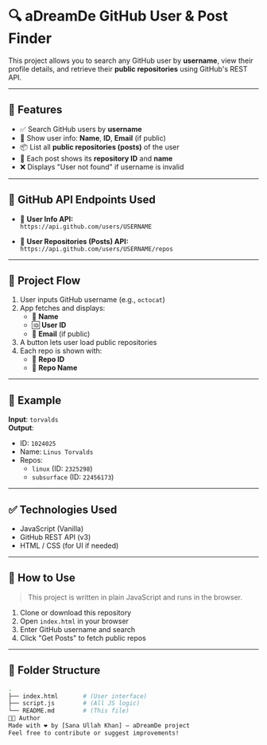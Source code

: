# 🔍 aDreamDe GitHub User & Post Finder

This project allows you to search any GitHub user by **username**, view their profile details, and retrieve their **public repositories** using GitHub's REST API.

---

## 🚀 Features

- ✅ Search GitHub users by **username**
- 📄 Show user info: **Name**, **ID**, **Email** (if public)
- 📦 List all **public repositories (posts)** of the user
- 📘 Each post shows its **repository ID** and **name**
- ❌ Displays "User not found" if username is invalid

---

## 🔗 GitHub API Endpoints Used

- 🔹 **User Info API:**  
  `https://api.github.com/users/USERNAME`

- 🔹 **User Repositories (Posts) API:**  
  `https://api.github.com/users/USERNAME/repos`

---

## 📁 Project Flow

1. User inputs GitHub username (e.g., `octocat`)
2. App fetches and displays:
   - 👤 **Name**
   - 🆔 **User ID**
   - 📧 **Email** (if public)
3. A button lets user load public repositories
4. Each repo is shown with:
   - 📘 **Repo ID**
   - 📝 **Repo Name**

---

## 🧪 Example

**Input**: `torvalds`  
**Output**:
- ID: `1024025`
- Name: `Linus Torvalds`
- Repos:
  - `linux` (ID: `2325298`)
  - `subsurface` (ID: `22456173`)

---

## ✅ Technologies Used

- JavaScript (Vanilla)
- GitHub REST API (v3)
- HTML / CSS (for UI if needed)

---

## 🧠 How to Use

> This project is written in plain JavaScript and runs in the browser.

1. Clone or download this repository
2. Open `index.html` in your browser
3. Enter GitHub username and search
4. Click "Get Posts" to fetch public repos

---

## 📂 Folder Structure

```bash
.
├── index.html       # (User interface)
├── script.js        # (All JS logic)
└── README.md        # (This file)
👨‍💻 Author
Made with ❤️ by [Sana Ullah Khan] — aDreamDe project
Feel free to contribute or suggest improvements!
 
 
